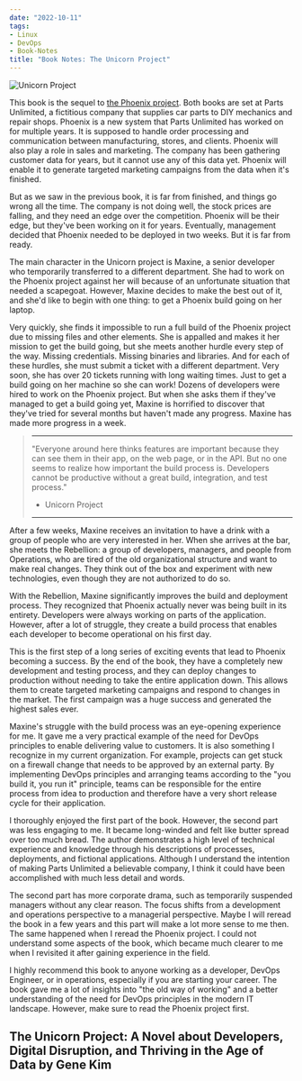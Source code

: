 ```yaml
---
date: "2022-10-11"
tags:
- Linux
- DevOps
- Book-Notes
title: "Book Notes: The Unicorn Project" 
---
```

![Unicorn Project](https://m.media-amazon.com/images/W/IMAGERENDERING_521856-T1/images/I/91UM5i4nirL.jpg)

This book is the sequel to [the Phoenix project](/zet/articles/phoenix-project). Both books are set at Parts Unlimited, a fictitious company that supplies car parts to DIY mechanics and repair shops. Phoenix is a new system that Parts Unlimited has worked on for multiple years. It is supposed to handle order processing and communication between manufacturing, stores, and clients. Phoenix will also play a role in sales and marketing. The company has been gathering customer data for years, but it cannot use any of this data yet. Phoenix will enable it to generate targeted marketing campaigns from the data when it's finished. 

But as we saw in the previous book, it is far from finished, and things go wrong all the time. The company is not doing well, the stock prices are falling, and they need an edge over the competition. Phoenix will be their edge, but they've been working on it for years. Eventually, management decided that Phoenix needed to be deployed in two weeks. But it is far from ready. 

The main character in the Unicorn project is Maxine, a senior developer who temporarily transferred to a different department. She had to work on the Phoenix project against her will because of an unfortunate situation that needed a scapegoat. However, Maxine decides to make the best out of it, and she'd like to begin with one thing: to get a Phoenix build going on her laptop.

Very quickly, she finds it impossible to run a full build of the Phoenix project due to missing files and other elements. She is appalled and makes it her mission to get the build going, but she meets another hurdle every step of the way. Missing credentials. Missing binaries and libraries. And for each of these hurdles, she must submit a ticket with a different department. Very soon, she has over 20 tickets running with long waiting times. Just to get a build going on her machine so she can work! Dozens of developers were hired to work on the Phoenix project. But when she asks them if they've managed to get a build going yet, Maxine is horrified to discover that they've tried for several months but haven't made any progress. Maxine has made more progress in a week.

> ---
> "Everyone around here thinks features are important because they can see them in their app, on the web page, or in the API. But no one seems to realize how important the build process is. Developers cannot be productive without a great build, integration, and test process."
>- Unicorn Project
> ---

After a few weeks, Maxine receives an invitation to have a drink with a group of people who are very interested in her. When she arrives at the bar, she meets the Rebellion: a group of developers, managers, and people from Operations, who are tired of the old organizational structure and want to make real changes. They think out of the box and experiment with new technologies, even though they are not authorized to do so. 

With the Rebellion, Maxine significantly improves the build and deployment process. They recognized that Phoenix actually never was being built in its entirety. Developers were always working on parts of the application. However, after a lot of struggle, they create a build process that enables each developer to become operational on his first day. 

This is the first step of a long series of exciting events that lead to Phoenix becoming a success. By the end of the book, they have a completely new development and testing process, and they can deploy changes to production without needing to take the entire application down. This allows them to create targeted marketing campaigns and respond to changes in the market. The first campaign was a huge success and generated the highest sales ever.

Maxine's struggle with the build process was an eye-opening experience for me. It gave me a very practical example of the need for DevOps principles to enable delivering value to customers. It is also something I recognize in my current organization. For example, projects can get stuck on a firewall change that needs to be approved by an external party. By implementing DevOps principles and arranging teams according to the "you build it, you run it" principle, teams can be responsible for the entire process from idea to production and therefore have a very short release cycle for their application. 

I thoroughly enjoyed the first part of the book. However, the second part was less engaging to me. It became long-winded and felt like butter spread over too much bread. The author demonstrates a high level of technical experience and knowledge through his descriptions of processes, deployments, and fictional applications. Although I understand the intention of making Parts Unlimited a believable company, I think it could have been accomplished with much less detail and words.

The second part has more corporate drama, such as temporarily suspended managers without any clear reason. The focus shifts from a development and operations perspective to a managerial perspective. Maybe I will reread the book in a few years and this part will make a lot more sense to me then. The same happened when I reread the Phoenix project. I could not understand some aspects of the book, which became much clearer to me when I revisited it after gaining experience in the field. 

I highly recommend this book to anyone working as a developer, DevOps Engineer, or in operations, especially if you are starting your career. The book gave me a lot of insights into "the old way of working" and a better understanding of the need for DevOps principles in the modern IT landscape. However, make sure to read the Phoenix project first.

## The Unicorn Project: A Novel about Developers, Digital Disruption, and Thriving in the Age of Data by Gene Kim
